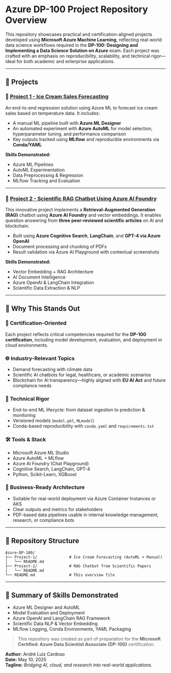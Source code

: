# Azure DP-100 Project Repository Overview

This repository showcases practical and certification-aligned projects developed using **Microsoft Azure Machine Learning**, reflecting real-world data science workflows required in the **DP-100: Designing and Implementing a Data Science Solution on Azure** exam. Each project was crafted with an emphasis on reproducibility, scalability, and technical rigor—ideal for both academic and enterprise applications.

---

## 🔗 Projects

### 🧊 [Project 1 - Ice Cream Sales Forecasting](./Project-1/README.md)
An end-to-end regression solution using Azure ML to forecast ice cream sales based on temperature data. It includes:

- A manual ML pipeline built with **Azure ML Designer**
- An automated experiment with **Azure AutoML** for model selection, hyperparameter tuning, and performance comparison
- Key outputs tracked using **MLflow** and reproducible environments via **Conda/YAML**

**Skills Demonstrated:**
- Azure ML Pipelines
- AutoML Experimentation
- Data Preprocessing & Regression
- MLflow Tracking and Evaluation

---

### 🤖 [Project 2 - Scientific RAG Chatbot Using Azure AI Foundry](./Project-2/README.md)
This innovative project implements a **Retrieval-Augmented Generation (RAG)** chatbot using **Azure AI Foundry** and vector embeddings. It enables question answering from **three peer-reviewed scientific articles** on AI and blockchain.

- Built using **Azure Cognitive Search**, **LangChain**, and **GPT-4 via Azure OpenAI**
- Document processing and chunking of PDFs
- Result validation via Azure AI Playground with contextual screenshots

**Skills Demonstrated:**
- Vector Embedding + RAG Architecture
- AI Document Intelligence
- Azure OpenAI & LangChain Integration
- Scientific Data Extraction & NLP

---

## 🚀 Why This Stands Out

### 🎯 **Certification-Oriented**
Each project reflects critical competencies required for the **DP-100 certification**, including model development, evaluation, and deployment in cloud environments.

### 🌐 **Industry-Relevant Topics**
- Demand forecasting with climate data
- Scientific AI chatbots for legal, healthcare, or academic scenarios
- Blockchain for AI transparency—highly aligned with **EU AI Act** and future compliance needs

### 🧠 **Technical Rigor**
- End-to-end ML lifecycle: from dataset ingestion to prediction & monitoring
- Versioned models (`model.pkl`, `MLmodel`)
- Conda-based reproducibility with `conda.yaml` and `requirements.txt`

### 🛠 **Tools & Stack**
- Microsoft Azure ML Studio
- Azure AutoML + MLflow
- Azure AI Foundry (Chat Playground)
- Cognitive Search, LangChain, GPT-4
- Python, Scikit-Learn, XGBoost

### 💼 **Business-Ready Architecture**
- Suitable for real-world deployment via Azure Container Instances or AKS
- Clear outputs and metrics for stakeholders
- PDF-based data pipelines usable in internal knowledge management, research, or compliance bots

---

## 📁 Repository Structure

```
Azure-DP-100/
├── Project-1/              # Ice Cream Forecasting (AutoML + Manual)
│   └── README.md
├── Project-2/              # RAG Chatbot from Scientific Papers
│   └── README.md
└── README.md               # This overview file
```

---

## 📘 Summary of Skills Demonstrated

- Azure ML Designer and AutoML
- Model Evaluation and Deployment
- Azure OpenAI and LangChain RAG Framework
- Scientific Data NLP & Vector Embedding
- MLflow Logging, Conda Environments, YAML Packaging

> This repository was created as part of preparation for the **Microsoft Certified: Azure Data Scientist Associate (DP-100)** certification.

**Author:** André Luiz Cardoso  
**Date:** May 10, 2025  
**Tagline:** *Bridging AI, cloud, and research into real-world applications.*
